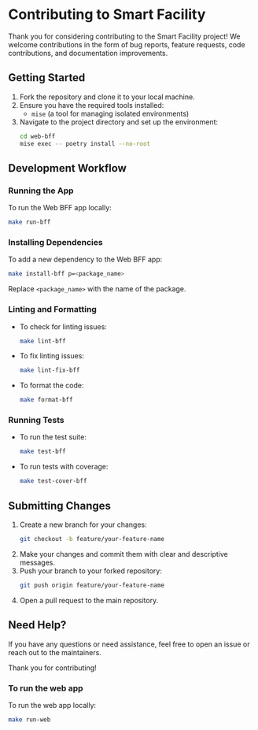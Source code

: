 # Contributing to Smart Facility

Thank you for considering contributing to the Smart Facility project! We welcome contributions in the form of bug reports, feature requests, code contributions, and documentation improvements.

## Getting Started

1. Fork the repository and clone it to your local machine.
2. Ensure you have the required tools installed:
   - `mise` (a tool for managing isolated environments)
3. Navigate to the project directory and set up the environment:
   ```bash
   cd web-bff
   mise exec -- poetry install --no-root
   ```

## Development Workflow

### Running the App
To run the Web BFF app locally:
```bash
make run-bff
```

### Installing Dependencies
To add a new dependency to the Web BFF app:
```bash
make install-bff p=<package_name>
```
Replace `<package_name>` with the name of the package.

### Linting and Formatting
- To check for linting issues:
  ```bash
  make lint-bff
  ```
- To fix linting issues:
  ```bash
  make lint-fix-bff
  ```
- To format the code:
  ```bash
  make format-bff
  ```

### Running Tests
- To run the test suite:
  ```bash
  make test-bff
  ```
- To run tests with coverage:
  ```bash
  make test-cover-bff
  ```

## Submitting Changes

1. Create a new branch for your changes:
   ```bash
   git checkout -b feature/your-feature-name
   ```
2. Make your changes and commit them with clear and descriptive messages.
3. Push your branch to your forked repository:
   ```bash
   git push origin feature/your-feature-name
   ```
4. Open a pull request to the main repository.

## Need Help?
If you have any questions or need assistance, feel free to open an issue or reach out to the maintainers.

Thank you for contributing!

### To run the web app

To run the web app locally:
```bash
make run-web
```